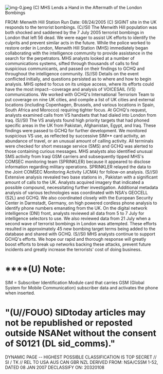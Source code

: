 ![img-0.jpeg](img-0.jpeg)
(C) MHS Lends a Hand in the Aftermath of the London Bombings

FROM:
Menwith Hill Station
Run Date: 08/24/2005
(C) SIGINT site in the UK responds to the terrorist bombings.
(C//SI) The Menwith Hill population was both shocked and saddened by the 7 July 2005 terrorist bombings in London that left 56 dead. We were eager to assist UK efforts to identify the culprits and prevent similar acts in the future. While the police worked to restore order in London, Menwith Hill Station (MHS) immediately began collaborating with the intelligence community to provide assistance in the search for the perpetrators. MHS analysts looked at a number of communications systems, sifted through thousands of calls to find suspicious communicants, and passed on their findings to GCHQ and throughout the intelligence community.
(S//SI) Details on the event conflicted initially, and questions persisted as to where and how to begin analysis. MHS opted to focus on its unique access, where its efforts could have the most impact--coverage and analysis of VOICESAIL (VS) communications. We worked with GCHQ's International Terrorism Team to put coverage on nine UK cities, and compile a list of UK cities and external locations (including Copenhagen, Brussels, and various locations in Spain, South Africa and Morocco) requiring tighter focus. At GCHQ's request, analysts examined calls from VS handsets that had dialed into London from Iraq.
(S//SI) The VS analysts found high priority targets that had phoned specific areas in the UK from Pakistan, Afghanistan, Egypt, and Iraq. These findings were passed to GCHQ for further development. We monitored suspicious VS use, as reflected by successive SIM** card activity, an abundance of travel, or an unusual amount of calling activity. All terminals were checked for short message service (SMS) and GCHQ was alerted to those containing curious messages. MHS analysts also identified unusual SMS activity from Iraqi GSM carriers and subsequently tipped MHS's COMSEC monitoring team (SPRINKLER) because it appeared to disclose information regarding military operations. SPRINKLER relayed the data to the Joint COMSEC Monitoring Activity (JCMA) for follow-on analysis.
(S//SI) Extensive analysis revealed two base stations in , Pakistan with a significant amount of calls to the UK. Analysts acquired imagery that indicated a possible compound, necessitating further investigation. Additional metadata analysis of various technologies was coordinated with NSA's GEOCELL (S2L) and GCHQ. We also coordinated closely with the European Security Center in Darmstadt, Germany, on high powered cordless phone analysis to identify phone numbers emanating from the UK. On the digital network intelligence (DNI) front, analysts reviewed all data from 5 to 7 July for intelligence selectors to use. We also reviewed data from 21 July when a second wave of terrorist bombings in London was attempted. These efforts resulted in approximately 45 new bombing target terms being added to the database and shared with GCHQ.
(S//SI) MHS analysts continue to support GCHQ's efforts. We hope our rapid and thorough response will greatly boost efforts to break up networks backing these attacks, prevent future incidents and greatly increase the terrorists' cost of doing business.

# ****(U) Note: 

SIM = Subscriber Identification Module card that carries GSM (Global System for Mobile Communication) subscriber data and activates the phone when inserted.
# "(U//FOUO) SIDtoday articles may not be republished or reposted outside NSANet without the consent of $\mathbf{S 0 1 2 1}$ (DL sid_comms)." 

DYNAMIC PAGE -- HIGHEST POSSIBLE CLASSIFICATION IS
TOP SECRET // SI / TK // REL TO USA AUS CAN GBR NZL
DERIVED FROM: NSA/CSSM 1-52, DATED 08 JAN 2007 DECLASSIFY ON: 20320108
